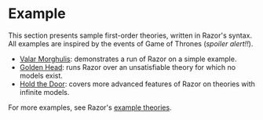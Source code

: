 # Example

This section presents sample first-order theories, written in Razor's syntax.
All examples are inspired by the events of Game of Thrones (_spoiler alert!!_).

- [Valar Morghulis](./example/valar-morghulis.html): demonstrates a run of Razor on a simple example.
- [Golden Head](./example/golden-head.html): runs Razor over an unsatisfiable theory for which no models exist.
- [Hold the Door](./example/hold-the-door.html): covers more advanced features of Razor on theories with infinite models.

For more examples, see Razor's [example theories](https://github.com/salmans/rusty-razor/tree/master/theories/examples).

